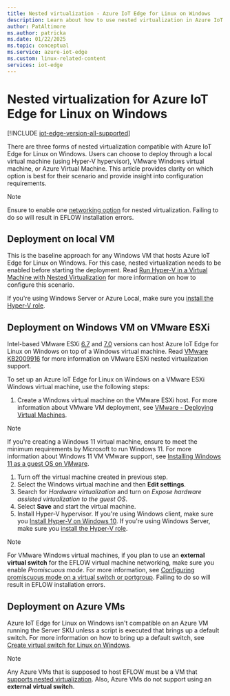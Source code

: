 ```yaml
---
title: Nested virtualization - Azure IoT Edge for Linux on Windows
description: Learn about how to use nested virtualization in Azure IoT Edge for Linux on Windows and the different deployment options available.
author: PatAltimore
ms.author: patricka
ms.date: 01/22/2025
ms.topic: conceptual
ms.service: azure-iot-edge
ms.custom: linux-related-content
services: iot-edge
---
```


# Nested virtualization for Azure IoT Edge for Linux on Windows

[!INCLUDE [iot-edge-version-all-supported](includes/iot-edge-version-all-supported.md)]

There are three forms of nested virtualization compatible with Azure IoT Edge for Linux on Windows. Users can choose to deploy through a local virtual machine (using Hyper-V hypervisor), VMware Windows virtual machine, or Azure Virtual Machine. This article provides clarity on which option is best for their scenario and provide insight into configuration requirements.

> [!NOTE]
> Ensure to enable one [networking option](/virtualization/hyper-v-on-windows/user-guide/nested-virtualization#networking-options) for nested virtualization. Failing to do so will result in EFLOW installation errors. 

## Deployment on local VM

This is the baseline approach for any Windows VM that hosts Azure IoT Edge for Linux on Windows. For this case, nested virtualization needs to be enabled before starting the deployment. Read [Run Hyper-V in a Virtual Machine with Nested Virtualization](/virtualization/hyper-v-on-windows/user-guide/nested-virtualization) for more information on how to configure this scenario.

If you're using Windows Server or Azure Local, make sure you [install the Hyper-V role](/windows-server/virtualization/hyper-v/get-started/install-the-hyper-v-role-on-windows-server).

## Deployment on Windows VM on VMware ESXi
Intel-based VMware ESXi [6.7](https://docs.vmware.com/en/VMware-vSphere/6.7/rn/vsphere-esxi-vcenter-server-67-release-notes.html) and [7.0](https://techdocs.broadcom.com/us/en/vmware-cis/vsphere/vsphere/7-0/release-notes/vsphere-esxi-vcenter-server-70-release-notes.html) versions can host Azure IoT Edge for Linux on Windows on top of a Windows virtual machine. Read [VMware KB2009916](https://kb.vmware.com/s/article/2009916) for more information on VMware ESXi nested virtualization support. 

To set up an Azure IoT Edge for Linux on Windows on a VMware ESXi Windows virtual machine, use the following steps:
1. Create a Windows virtual machine on the VMware ESXi host. For more information about VMware VM deployment, see [VMware - Deploying Virtual Machines](https://docs.vmware.com/en/VMware-vSphere/7.0/com.vmware.vsphere.vm_admin.doc/GUID-39D19B2B-A11C-42AE-AC80-DDA8682AB42C.html).
>[!NOTE]
> If you're creating a Windows 11 virtual machine, ensure to meet the minimum requirements by Microsoft to run Windows 11. For more information about Windows 11 VM VMware support, see [Installing Windows 11 as a guest OS on VMware](https://kb.vmware.com/s/article/86207).
1. Turn off the virtual machine created in previous step.
1. Select the Windows virtual machine and then **Edit settings**.
1. Search for _Hardware virtualization_ and turn on _Expose hardware assisted virtualization to the guest OS_.
1. Select **Save** and start the virtual machine.
1. Install Hyper-V hypervisor. If you're using Windows client, make sure you [Install Hyper-V on Windows 10](/virtualization/hyper-v-on-windows/quick-start/enable-hyper-v). If you're using Windows Server, make sure you [install the Hyper-V role](/windows-server/virtualization/hyper-v/get-started/install-the-hyper-v-role-on-windows-server). 

> [!NOTE]
> For VMware Windows virtual machines, if you plan to use an **external virtual switch** for the EFLOW virtual machine networking, make sure you enable _Promiscuous mode_. For more information, see [Configuring promiscuous mode on a virtual switch or portgroup](https://kb.vmware.com/s/article/1004099). Failing to do so will result in EFLOW installation errors.

## Deployment on Azure VMs

Azure IoT Edge for Linux on Windows isn't compatible on an Azure VM running the Server SKU unless a script is executed that brings up a default switch. For more information on how to bring up a default switch, see [Create virtual switch for Linux on Windows](how-to-create-virtual-switch.md).

> [!NOTE]
> Any Azure VMs that is supposed to host EFLOW must be a VM that [supports nested virtualization](/azure/virtual-machines/acu). Also, Azure VMs do not support using an **external virtual switch**. 
